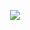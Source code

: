 

<p align="center">
  <img src="https://github-readme-stats.vercel.app/api/top-langs/?username=abdulmohsena&layout=compact&theme=github_dark&card_width=400&border_color=d1b225" />
</p>
